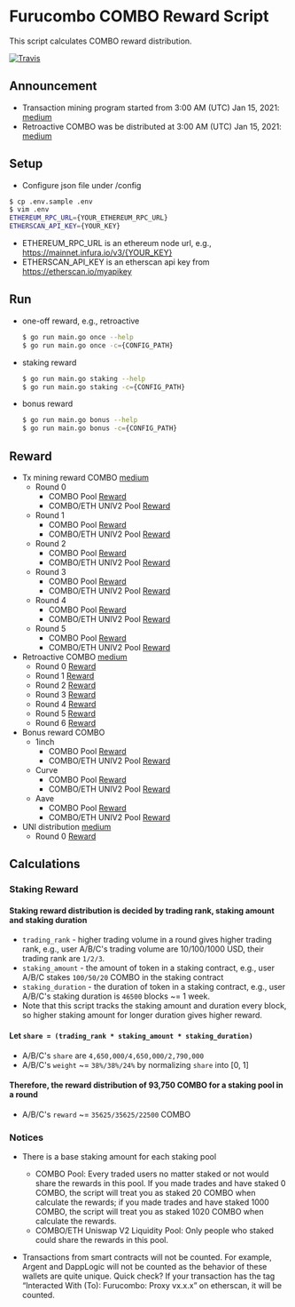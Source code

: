 # Furucombo COMBO Reward Script

This script calculates COMBO reward distribution.

[![Travis](https://travis-ci.com/dinngodev/furucombo-reward-scripts.svg?branch=master)](https://travis-ci.com/dinngodev/furucombo-reward-scripts)

## Announcement
* Transaction mining program started from 3:00 AM (UTC) Jan 15, 2021: [medium](https://medium.com/furucombo/announcing-furucombo-transaction-mining-program-33381f393230)
* Retroactive COMBO was be distributed at 3:00 AM (UTC) Jan 15, 2021: [medium](https://medium.com/furucombo/first-furucombo-grant-7b1e48175c99)

## Setup
* Configure json file under /config

```sh
$ cp .env.sample .env
$ vim .env
ETHEREUM_RPC_URL={YOUR_ETHEREUM_RPC_URL}
ETHERSCAN_API_KEY={YOUR_KEY}
```

* ETHEREUM_RPC_URL is an ethereum node url, e.g., <https://mainnet.infura.io/v3/{YOUR_KEY}>
* ETHERSCAN_API_KEY is an etherscan api key from <https://etherscan.io/myapikey>

## Run

* one-off reward, e.g., retroactive

  ```sh
  $ go run main.go once --help
  $ go run main.go once -c={CONFIG_PATH}
  ```

* staking reward

  ```sh
  $ go run main.go staking --help
  $ go run main.go staking -c={CONFIG_PATH}
  ```

* bonus reward

  ```sh
  $ go run main.go bonus --help
  $ go run main.go bonus -c={CONFIG_PATH}
  ```

## Reward
* Tx mining reward COMBO [medium](https://medium.com/furucombo/announcing-furucombo-transaction-mining-program-33381f393230)
  * Round 0
    * COMBO Pool [Reward](/rewards/staking/0/0x7c46eFAe8632A0c0e1C25718bae91b6b62D9A16E/rewards.json)
    * COMBO/ETH UNIV2 Pool [Reward](/rewards/staking/0/0x78d742F43Ce72B3D7bDBB2147c252F7a8bab3de4/rewards.json)
  * Round 1
    * COMBO Pool [Reward](/rewards/staking/1/0x7c46eFAe8632A0c0e1C25718bae91b6b62D9A16E/rewards.json)
    * COMBO/ETH UNIV2 Pool [Reward](/rewards/staking/1/0x78d742F43Ce72B3D7bDBB2147c252F7a8bab3de4/rewards.json)
  * Round 2
    * COMBO Pool [Reward](/rewards/staking/2/0x7c46eFAe8632A0c0e1C25718bae91b6b62D9A16E/rewards.json)
    * COMBO/ETH UNIV2 Pool [Reward](/rewards/staking/2/0x78d742F43Ce72B3D7bDBB2147c252F7a8bab3de4/rewards.json)
  * Round 3
    * COMBO Pool [Reward](/rewards/staking/3/0x7c46eFAe8632A0c0e1C25718bae91b6b62D9A16E/rewards.json)
    * COMBO/ETH UNIV2 Pool [Reward](/rewards/staking/3/0x78d742F43Ce72B3D7bDBB2147c252F7a8bab3de4/rewards.json)
  * Round 4
    * COMBO Pool [Reward](/rewards/staking/4/0x7c46eFAe8632A0c0e1C25718bae91b6b62D9A16E/rewards.json)
    * COMBO/ETH UNIV2 Pool [Reward](/rewards/staking/4/0x78d742F43Ce72B3D7bDBB2147c252F7a8bab3de4/rewards.json)
  * Round 5
    * COMBO Pool [Reward](/rewards/staking/5/0x7c46eFAe8632A0c0e1C25718bae91b6b62D9A16E/rewards.json)
    * COMBO/ETH UNIV2 Pool [Reward](/rewards/staking/5/0x78d742F43Ce72B3D7bDBB2147c252F7a8bab3de4/rewards.json)
* Retroactive COMBO [medium](https://medium.com/furucombo/first-furucombo-grant-7b1e48175c99)
  * Round 0 [Reward](/rewards/retroactive/0/rewards.json)
  * Round 1 [Reward](/rewards/retroactive/1/rewards.json)
  * Round 2 [Reward](/rewards/retroactive/2/rewards.json)
  * Round 3 [Reward](/rewards/retroactive/3/rewards.json)
  * Round 4 [Reward](/rewards/retroactive/4/rewards.json)
  * Round 5 [Reward](/rewards/retroactive/5/rewards.json)
  * Round 6 [Reward](/rewards/retroactive/6/rewards.json)
* Bonus reward COMBO
  * 1inch
    * COMBO Pool [Reward](/rewards/bonus/0/rewards.json)
    * COMBO/ETH UNIV2 Pool [Reward](/rewards/bonus/1/rewards.json)
  * Curve
    * COMBO Pool [Reward](/rewards/bonus/2/rewards.json)
    * COMBO/ETH UNIV2 Pool [Reward](/rewards/bonus/3/rewards.json)
  * Aave
    * COMBO Pool [Reward](/rewards/bonus/3/rewards.json)
    * COMBO/ETH UNIV2 Pool [Reward](/rewards/bonus/4/rewards.json)
* UNI distribution [medium](https://medium.com/furucombo/uni-decision-has-been-made-distribution-to-community-253a51e742dc)
  * Round 0 [Reward](/rewards/uni_distribution/0/rewards.json)

## Calculations

### Staking Reward

#### Staking reward distribution is decided by trading rank, staking amount and staking duration
* `trading_rank` - higher trading volume in a round gives higher trading rank, e.g., user A/B/C's trading volume are 10/100/1000 USD, their trading rank are `1/2/3`.
* `staking_amount` - the amount of token in a staking contract, e.g., user A/B/C stakes `100/50/20` COMBO in the staking contract
* `staking_duration` - the duration of token in a staking contract, e.g., user A/B/C's staking duration is `46500` blocks ~= 1 week.
* Note that this script tracks the staking amount and duration every block, so higher staking amount for longer duration gives higher reward.

#### Let `share = (trading_rank * staking_amount * staking_duration)`
* A/B/C's `share` are `4,650,000/4,650,000/2,790,000`
* A/B/C's `weight` ~= `38%/38%/24%` by normalizing `share` into [0, 1]

#### Therefore, the reward distribution of 93,750 COMBO for a staking pool in a round
* A/B/C's `reward` ~= `35625/35625/22500` COMBO

### Notices
* There is a base staking amount for each staking pool
  * COMBO Pool: Every traded users no matter staked or not would share the rewards in this pool. If you made trades and have staked 0 COMBO, the script will treat you as staked 20 COMBO when calculate the rewards; if you made trades and have staked 1000 COMBO, the script will treat you as staked 1020 COMBO when calculate the rewards.
  * COMBO/ETH Uniswap V2 Liquidity Pool: Only people who staked could share the rewards in this pool.

* Transactions from smart contracts will not be counted. For example, Argent and DappLogic will not be counted as the behavior of these wallets are quite unique. Quick check? If your transaction has the tag “Interacted With (To): Furucombo: Proxy vx.x.x” on etherscan, it will be counted.
